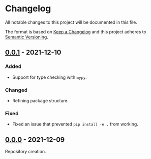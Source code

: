 # Changelog
All notable changes to this project will be documented in this file.

The format is based on [Keep a Changelog](http://keepachangelog.com/en/1.0.0/)
and this project adheres to [Semantic Versioning](http://semver.org/spec/v2.0.0.html).

## [0.0.1](https://github.com/git-afsantos/chelone/releases/tag/v0.0.1) - 2021-12-10
### Added
- Support for type checking with `mypy`.

### Changed
- Refining package structure.

### Fixed
- Fixed an issue that prevented `pip install -e .` from working.

## [0.0.0](https://github.com/git-afsantos/chelone/releases/tag/v0.0.0) - 2021-12-09
Repository creation.
